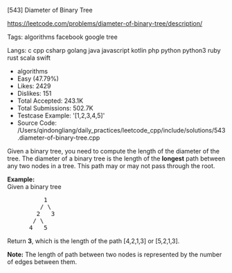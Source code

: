 [543] Diameter of Binary Tree  

https://leetcode.com/problems/diameter-of-binary-tree/description/

Tags:   algorithms   facebook   google   tree 

Langs:  c   cpp   csharp   golang   java   javascript   kotlin   php   python   python3   ruby   rust   scala   swift 

* algorithms
* Easy (47.79%)
* Likes:    2429
* Dislikes: 151
* Total Accepted:    243.1K
* Total Submissions: 502.7K
* Testcase Example:  '[1,2,3,4,5]'
* Source Code:       /Users/qindongliang/daily_practices/leetcode_cpp/include/solutions/543.diameter-of-binary-tree.cpp

<p>
Given a binary tree, you need to compute the length of the diameter of the tree. The diameter of a binary tree is the length of the <b>longest</b> path between any two nodes in a tree. This path may or may not pass through the root.
</p>

<p>
<b>Example:</b><br />
Given a binary tree <br />
<pre>
          1
         / \
        2   3
       / \     
      4   5    
</pre>
</p>
<p>
Return <b>3</b>, which is the length of the path [4,2,1,3] or [5,2,1,3].
</p>

<p><b>Note:</b>
The length of path between two nodes is represented by the number of edges between them.
</p>
